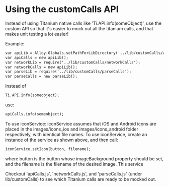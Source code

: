 Using the customCalls API
===========================
  
  
Instead of using Titanium native calls like 'Ti.API.info(someObject)', use the custom API so that it's easier to mock out all the titanium calls, and that makes unit testing a lot easier!
  
  
Example:
```html
var apiLib = Alloy.Globals.setPathForLibDirectory('../lib/customCalls/apiCalls');
var apiCalls = new apiLib();
var networkLib = require('../lib/customCalls/networkCalls');
var networkCalls = new apiLib();
var parseLib = require('../lib/customCalls/parseCalls');
var parseCalls = new parseLib();
```
Instead of
```html
Ti.API.info(someobject);
```
use:
```html
apiCalls.info(someobject);
```
  
To use iconService:
iconService assumes that iOS and Android icons are placed in the images/icons_ios and images/icons_android folder respectively, with identical file names. To use iconService, create an instance of the service as shown above, and then call:
```html
iconService.setIcon(button, filename);
```
where button is the button whose imageBackground property should be set, and the filename is the filename of the desired image. This service 
  
Checkout 'apiCalls.js', 'networkCalls.js', and 'parseCalls.js' (under lib/customCalls) to see which Titanium calls are ready to be mocked out.